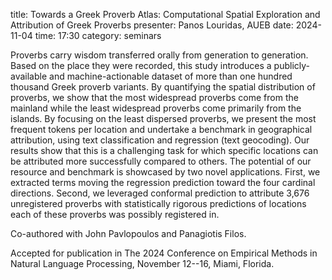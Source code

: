 title: Towards a Greek Proverb Atlas: Computational Spatial Exploration and Attribution of Greek Proverbs
presenter: Panos Louridas, AUEB
date: 2024-11-04
time: 17:30
category: seminars

Proverbs carry wisdom transferred orally from generation to generation. Based on the place they were recorded, this study introduces a publicly-available and machine-actionable dataset of more than one hundred thousand Greek proverb variants. By quantifying the spatial distribution of proverbs, we show that the most widespread proverbs come from the mainland while the least widespread proverbs come primarily from the islands. By focusing on the least dispersed proverbs, we present the most frequent tokens per location and undertake a benchmark in geographical attribution, using text classification and regression (text geocoding). Our results show that this is a challenging task for which specific locations can be attributed more successfully compared to others. The potential of our resource and benchmark is showcased by two novel applications. First, we extracted terms moving the regression prediction toward the four cardinal directions. Second, we leveraged conformal prediction to attribute 3,676 unregistered proverbs with statistically rigorous predictions of locations each of these proverbs was possibly registered in.

Co-authored with John Pavlopoulos and Panagiotis Filos.

Accepted for publication in The 2024 Conference on Empirical Methods in Natural Language Processing, November 12--16, Miami, Florida.
